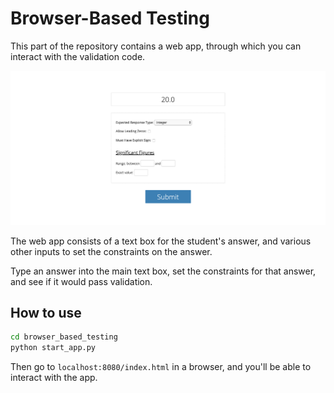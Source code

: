 # Browser-Based Testing

This part of the repository contains a web app, through which you can interact with the validation code.

![](example-1.png)

The web app consists of a text box for the student's answer, and various other inputs to set the constraints on the answer.

Type an answer into the main text box, set the constraints for that answer, and see if it would pass validation.

## How to use

```bash
cd browser_based_testing
python start_app.py
```

Then go to `localhost:8080/index.html` in a browser, and you'll be able to interact with the app.

